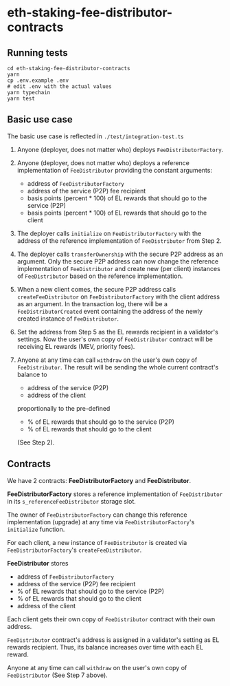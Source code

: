 # eth-staking-fee-distributor-contracts

## Running tests

```shell
cd eth-staking-fee-distributor-contracts
yarn
cp .env.example .env
# edit .env with the actual values
yarn typechain
yarn test
```

## Basic use case
The basic use case is reflected in `./test/integration-test.ts`

1. Anyone (deployer, does not matter who) deploys `FeeDistributorFactory`.


2. Anyone (deployer, does not matter who) deploys a reference implementation of `FeeDistributor` providing the constant arguments:
   - address of `FeeDistributorFactory`
   - address of the service (P2P) fee recipient
   - basis points (percent * 100) of EL rewards that should go to the service (P2P)
   - basis points (percent * 100) of EL rewards that should go to the client


3. The deployer calls `initialize` on `FeeDistributorFactory` with the address of the reference implementation of `FeeDistributor` from Step 2.


4. The deployer calls `transferOwnership` with the secure P2P address as an argument.
Only the secure P2P address can now change the reference implementation of `FeeDistributor` and create new (per client) instances of `FeeDistributor` based on the reference implementation. 


5. When a new client comes, the secure P2P address calls `createFeeDistributor` on `FeeDistributorFactory` with the client address as an argument.
In the transaction log, there will be a `FeeDistributorCreated` event containing the address of the newly created instance of `FeeDistributor`.


6. Set the address from Step 5 as the EL rewards recipient in a validator's settings.
Now the user's own copy of `FeeDistributor` contract will be receiving EL rewards (MEV, priority fees).


7. Anyone at any time can call `withdraw` on the user's own copy of `FeeDistributor`. The result will be sending the whole current contract's balance to 
    - address of the service (P2P)
    - address of the client
    
   proportionally to the pre-defined
    - % of EL rewards that should go to the service (P2P)
    - % of EL rewards that should go to the client
      
   (See Step 2).


## Contracts

We have 2 contracts: **FeeDistributorFactory** and **FeeDistributor**.

**FeeDistributorFactory** stores a reference implementation of `FeeDistributor` in its `s_referenceFeeDistributor` storage slot.

The owner of `FeeDistributorFactory` can change this reference implementation (upgrade) at any time via `FeeDistributorFactory`'s `initialize` function.

For each client, a new instance of `FeeDistributor` is created via `FeeDistributorFactory`'s `createFeeDistributor`.

**FeeDistributor** stores
- address of `FeeDistributorFactory`
- address of the service (P2P) fee recipient
- % of EL rewards that should go to the service (P2P)
- % of EL rewards that should go to the client
- address of the client

Each client gets their own copy of `FeeDistributor` contract with their own address.

`FeeDistributor` contract's address is assigned in a validator's setting as EL rewards recipient. Thus, its balance increases over time with each EL reward.

Anyone at any time can call `withdraw` on the user's own copy of `FeeDistributor` (See Step 7 above).
